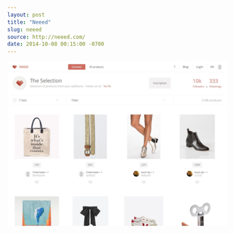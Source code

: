 ```yaml
---
layout: post
title: "Neeed"
slug: neeed
source: http://neeed.com/
date: 2014-10-08 00:15:00 -0700
---
```


<img src="/screenshots/neeed.jpg">
